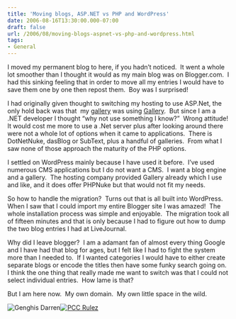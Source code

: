```yaml
---
title: 'Moving blogs, ASP.NET vs PHP and WordPress'
date: 2006-08-16T13:30:00.000-07:00
draft: false
url: /2006/08/moving-blogs-aspnet-vs-php-and-wordpress.html
tags: 
- General
---
```


I moved my permanent blog to here, if you hadn’t noticed.  It went a whole lot smoother than I thought it would as my main blog was on Blogger.com.  I had this sinking feeling that in order to move all my entries I would have to save them one by one then repost them.  Boy was I surprised!

  

I had originally given thought to switching my hosting to use ASP.Net, the only hold back was that  my [gallery](http://www.ddpruitt.net/gallery) was using [Gallery](http://gallery.menalto.com/).  But since I am a .NET developer I thought “why not use something I know?”  Wrong attitude!  It would cost me more to use a .Net server plus after looking around there were not a whole lot of options when it came to applications.  There is DotNetNuke, dasBlog or SubText, plus a handful of galleries.  From what I saw none of those approach the maturity of the PHP options. 

  

I settled on WordPress mainly because I have used it before.  I’ve used numerous CMS applications but I do not want a CMS.  I want a blog engine and a gallery.  The hosting company provided Gallery already which I use and like, and it does offer PHPNuke but that would not fit my needs.

  

So how to handle the migration?  Turns out that is all built into WordPress.  When I saw that I could import my entire Blogger site I was amazed!  The whole installation process was simple and enjoyable.  The migration took all of fifteen minutes and that is only because I had to figure out how to dump the two blog entries I had at LiveJournal.

  

Why did I leave blogger?  I am a adamant fan of almost every thing Google and I have had that blog for ages, but I felt like I had to fight the system more than I needed to.  If I wanted categories I would have to either create separate blogs or encode the titles then have some funky search going on.  I think the one thing that really made me want to switch was that I could not select individual entries.  How lame is that?

  

But I am here now.  My own domain.  My own little space in the wild.

  

![Genghis Darren](http://www.myhosting.com/blog/5339460.jpg)[![PCC Rulez](http://www.myhosting.com/blog/PCC_20Rulez_thumb.jpg)](http://www.myhosting.com/blog/PCC_20Rulez.jpg)